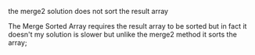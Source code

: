  the merge2 solution does not sort the result array
 
The Merge Sorted Array requires the result array to be sorted 
but in fact it doesn't my solution is slower but unlike the merge2 method it 
sorts the array;